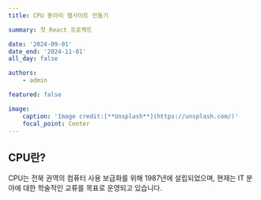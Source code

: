 ```yaml
---
title: CPU 동아리 웹사이트 만들기

summary: 첫 React 프로젝트

date: '2024-09-01'
date_end: '2024-11-01'
all_day: false

authors:
    - admin

featured: false

image:
    caption: 'Image credit:[**Unsplash**](https://unsplash.com/)'
    focal_point: Center
---
```


## CPU란?
CPU는 전북 권역의 컴퓨터 사용 보급화를 위해 1987년에 설립되었으며,
현재는 IT 분야에 대한 학술적인 교류를 목표로 운영되고 있습니다.

